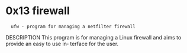 # 0x13 firewall
      ufw - program for managing a netfilter firewall

DESCRIPTION
       This program is for managing a Linux firewall and aims to provide an easy to use in‐
       terface for the user.

